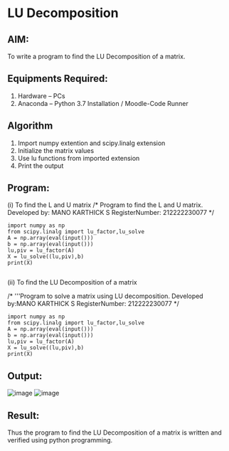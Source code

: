 # LU Decomposition 

## AIM:
To write a program to find the LU Decomposition of a matrix.

## Equipments Required:
1. Hardware – PCs
2. Anaconda – Python 3.7 Installation / Moodle-Code Runner

## Algorithm

 1. Import numpy extention and scipy.linalg extension
 2. Initialize the matrix values
 3. Use lu functions from imported extension
 4. Print the output

## Program:
(i) To find the L and U matrix
/*
Program to find the L and U matrix.
Developed by: MANO KARTHICK S
RegisterNumber: 212222230077
*/
```
import numpy as np  
from scipy.linalg import lu_factor,lu_solve
A = np.array(eval(input()))
b = np.array(eval(input()))
lu,piv = lu_factor(A)
X = lu_solve((lu,piv),b)
print(X)


```
(ii) To find the LU Decomposition of a matrix

/*
'''Program to solve a matrix using LU decomposition.
Developed by:MANO KARTHICK S
RegisterNumber: 212222230077
*/
```
import numpy as np  
from scipy.linalg import lu_factor,lu_solve
A = np.array(eval(input()))
b = np.array(eval(input()))
lu,piv = lu_factor(A)
X = lu_solve((lu,piv),b)
print(X)
```

## Output:
![image](https://github.com/MANOKARTHICK09/LU-Decomposition/assets/121785458/a5957cc7-57e3-43e7-8020-71c43129ea2c)
![image](https://github.com/MANOKARTHICK09/LU-Decomposition/assets/121785458/cc45931d-7e3c-4f2b-a431-433b82ac8650)



## Result:
Thus the program to find the LU Decomposition of a matrix is written and verified using python programming.

